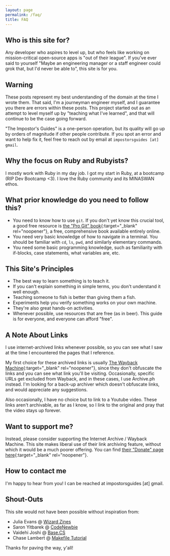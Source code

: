 ```yaml
---
layout: page
permalink: /faq/
title: FAQ
---
```


## Who is this site for?

Any developer who aspires to level up, but who feels like working on mission-critical open-source apps is "out of their league".  If you've ever said to yourself "Maybe an engineering manager or a staff engineer could grok that, but I'd never be able to", this site is for you.

## Warning

These posts represent my best understanding of the domain at the time I wrote them.  That said, I'm a journeyman engineer myself, and I guarantee you there are errors within these posts.  This project started out as an attempt to level myself up by "teaching what I've learned", and that will continue to be the case going forward.

"The Impostor's Guides" is a one-person operation, but its quality will go up by orders of magnitude if other people contribute.  If you spot an error and want to help fix it, feel free to reach out by email at `impostorsguides [at] gmail`.

## Why the focus on Ruby and Rubyists?

I mostly work with Ruby in my day job.  I got my start in Ruby, at a bootcamp (RIP Dev Bootcamp <3).  I love the Ruby community and its MINASWAN ethos.

## What prior knowledge do you need to follow this?

 - You need to know how to use `git`.  If you don't yet know this crucial tool, a good free resource is [the "Pro Git" book](https://git-scm.com/book/en/v2){:target="_blank" rel="noopener"}, a free, comprehensive book available entirely online.
 - You need very basic knowledge of how to navigate in a terminal.  You should be familiar with `cd`, `ls`, `pwd`, and similarly elementary commands.
 - You need some basic programming knowledge, such as familiarity with if-blocks, case statements, what variables are, etc.

## This Site's Principles

 - The best way to learn something is to teach it.
 - If you can't explain something in simple terms, you don't understand it well enough.
 - Teaching someone to fish is better than giving them a fish.
 - Experiments help you verify something works on your own machine.
 - They're also great hands-on activities.
 - Whenever possible, use resources that are free (as in beer).  This guide is for everyone, and everyone can afford "free".

## A Note About Links

I use internet-archived links whenever possible, so you can see what I saw at the time I encountered the pages that I reference.

My first choice for these archived links is usually [The Wayback Machine](https://www.archive.org/){:target="_blank" rel="noopener"}, since they don't obfuscate the links and you can see what link you'll be visiting.  Occasionally, specific URLs get excluded from Wayback, and in these cases, I use Archive.ph instead.  I'm looking for a back-up archiver which doesn't obfuscate links, and would appreciate any suggestions.

Also occasionally, I have no choice but to link to a Youtube video.  These links aren't archivable, as far as I know, so I link to the original and pray that the video stays up forever.

## Want to support me?

Instead, please consider supporting the Internet Archive / Wayback Machine.  This site makes liberal use of their link archiving feature, without which it would be a much poorer offering.  You can find [their "Donate" page here](https://archive.org/donate?origin=iawww-TopNavDonateButton){:target="_blank" rel="noopener"}.

## How to contact me

I'm happy to hear from you!  I can be reached at impostorsguides [at] gmail.

## Shout-Outs

This site would not have been possible without inspiration from:

- Julia Evans @ [Wizard Zines](https://wizardzines.com/)
- Saron Yitbarek @ [CodeNewbie](https://www.codenewbie.org/)
- Vaidehi Joshi @ [Base.CS](https://medium.com/basecs)
- Chase Lambert @ [Makefile Tutorial](https://makefiletutorial.com/)

Thanks for paving the way, y'all!